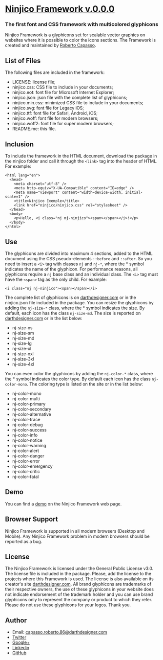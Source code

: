 # [Ninjico Framework v.0.0.0](http://www.darthdesigner.com/ninjico.php)
### The first font and CSS framework with multicolored glyphicons

Ninjico Framework is a glyphicons set for scalable vector graphics on websites where it is possible to color the icons sections. The Framework is created and maintained by [Roberto Capasso](http://www.darthdesigner.com).

## List of Files
The following files are included in the framework:
- LICENSE: license file;
- ninjico.css: CSS file to include in your documents;
- ninjico.eot: font file for Microsoft Internet Explorer;
- ninjico.json: json file with the complete list of glyphicons;
- ninjico.min.css: minimized CSS file to include in your documents;
- ninjico.svg: font file for Legacy iOS;
- ninjico.ttf: font file for Safari, Android, iOS;
- ninjico.woff: font file for modern browsers;
- ninjico.woff2: font file for super modern browsers;
- README.me: this file.

## Inclusion
To include the framework in the HTML document, download the package in the ninjico folder and call it through the ```<link>``` tag into the header of HTML. For example:

```<!DOCTYPE html>
<html lang="en">
  <head>
    <meta charset="utf-8" />
    <meta http-equiv="X-UA-Compatible" content="IE=edge" />
    <meta name="viewport" content="width=device-width, initial-scale=1" />
    <title>Ninjico Exemple</title>
    <link href="ninjico/ninjico.css" rel="stylesheet" />
  </head>
  <body>
    <p>Hello, <i class="nj nj-ninjico"><span></span></i>!</p>
  </body>
</html>
```

## Use
The glyphicons are divided into maximum 4 sections, added to the HTML document using the CSS pseudo-elements ```::before``` and ```::after```. So you need to insert a ```<i>``` tag with classes ```nj``` and ```nj-*```, where the * symbol indicates the name of the glyphicon. For performance reasons, all glyphicons require a ```nj``` base class and an individual class. The ```<i>``` tag must have the ```<span>``` tag as the only child. For example:

```
<i class="nj nj-ninjico"><span></span></i>
```

The complete list of glyphicons is on [darthdesigner.com](http://www.darthdesigner.com/ninjico.php) or in the ninjico.json file included in the package. You can resize the glyphicons by adding the ```nj-size-*``` class, where the * symbol indicates the size. By default, each icon has the class ```nj-size-md```. The size is reported on [darthdesigner.com](http://www.darthdesigner.com/ninjico.php) or in the list below:
- nj-size-xs
- nj-size-sm
- nj-size-md
- nj-size-lg
- nj-size-xl
- nj-size-xxl
- nj-size-3xl
- nj-size-4xl

You can even color the glyphicons by adding the ```nj-color-*``` class, where the * symbol indicates the color type. By default each icon has the class ```nj-color-mono```. The coloring type is listed on the site or in the list below:
- nj-color-mono
- nj-color-multi
- nj-color-primary
- nj-color-secondary
- nj-color-alternative
- nj-color-trace
- nj-color-debug
- nj-color-success
- nj-color-info
- nj-color-notice
- nj-color-warning
- nj-color-alert
- nj-color-danger
- nj-color-error
- nj-color-emergency
- nj-color-critic
- nj-color-fatal

## Demo
You can find a [demo](http://www.darthdesigner.com/ninjico.php) on the Ninjico Framework web page.

## Browser Support
Ninjico Framework is supported in all modern browsers (Desktop and Mobile). Any Ninjico Framework problem in modern browsers should be reported as a bug.

## License
The Ninjico Framework is licensed under the General Public License v3.0. The license file is included in the package. Please, add the license to the projects where this Framework is used. The license is also available on its creator's site [darthdesigner.com](http://www.darthdesigner.com/ecoSystem/FONT/ninjico/LICENSE). All brand glyphicons are trademarks of their respective owners, the use of these glyphicons in your website does not indicate endorsement of the trademark holder and you can use brand glyphicons only to represent the company or product to which they refer. Please do not use these glyphicons for your logos. Thank you.

## Author
- Email: capasso.roberto.86@darthdesigner.com
- [Twitter](https://twitter.com/Astar_86)
- [Google+](https://plus.google.com/u/0/+RobertoCapasso)
- [Linkedin](https://www.linkedin.com/in/roberto-capasso-300861119/)
- [GitHub](https://github.com/astar86)


